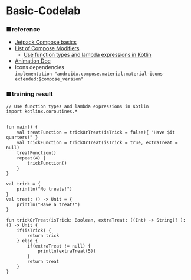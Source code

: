 # Basic-Codelab

### ■reference

- [Jetpack Compose basics](https://developer.android.com/codelabs/jetpack-compose-basics#0)
- [List of Compose Modifiers](https://developer.android.com/jetpack/compose/modifiers-list)
    - [Use function types and lambda expressions in Kotlin](https://developer.android.com/codelabs/basic-android-kotlin-compose-function-types-and-lambda#2)
- [Animation Doc](https://developer.android.com/jetpack/compose/animation)
- Icons dependencies <br>
  `implementation "androidx.compose.material:material-icons-extended:$compose_version"`

### ■training result

```
// Use function types and lambda expressions in Kotlin
import kotlinx.coroutines.*


fun main() {
    val treatFunction = trickOrTreat(isTrick = false){ "Have $it quarters!" }
    val trickFunction = trickOrTreat(isTrick = true, extraTreat = null)
    treatFunction()
    repeat(4) {
    	trickFunction()
    }
}

val trick = {
    println("No treats!")
}
val treat: () -> Unit = {
    println("Have a treat!")
}

fun trickOrTreat(isTrick: Boolean, extraTreat: ((Int) -> String)? ): () -> Unit {
    if(isTrick) {
        return trick
    } else {
        if(extraTreat != null) {
        	println(extraTreat(5))
        }
        return treat
    }
}
```